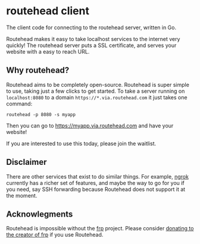# routehead client

The client code for connecting to the routehead server, written in Go.

Routehead makes it easy to take localhost services to the internet very quickly!
The routehead server puts a SSL certificate, and serves your website with a easy to reach URL.

## Why routehead?
Routehead aims to be completely open-source. Routehead is super simple to use,
taking just a few clicks to get started. To take a server running on `localhost:8080`
to a domain `https://*.via.routehead.com` it just takes one command:

```shell
routehead -p 8080 -s myapp
```

Then you can go to https://myapp.via.routehead.com and have your website!

If you are interested to use this today, please join the waitlist.

## Disclaimer
There are other services that exist to do similar things. For example, [ngrok](https://ngrok.com) currently
has a richer set of features, and maybe the way to go for you if you need, say SSH forwarding because
Routehead does not support it at the moment.


## Acknowlegments
Routehead is impossible without the [frp](https://github.com/fatedier/frp) project.
Please consider [donating to the creator of frp](https://afdian.net/a/fatedier) if you use Routehead.
